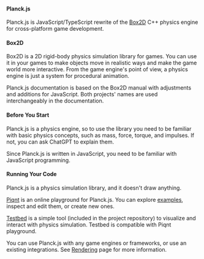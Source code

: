 #### Planck.js

Planck.js is JavaScript/TypeScript rewrite of the [Box2D](https://box2d.org/) C++ physics engine for cross-platform game development.

#### Box2D

Box2D is a 2D rigid-body physics simulation library for games. You can use it in your games to make objects move in realistic ways and make the game world more interactive.
From the game engine's point of view, a physics engine is just a system for procedural animation.

Planck.js documentation is based on the Box2D manual with adjustments and additions for JavaScript. Both projects' names are used interchangeably in the documentation.

#### Before You Start

Planck.js is a physics engine, so to use the library you need to be familiar with basic physics concepts, such as mass, force, torque, and impulses. If not, you can ask ChatGPT to explain them.

Since Planck.js is written in JavaScript, you need to be familiar with JavaScript programming.

#### Running Your Code

Planck.js is a physics simulation library, and it doesn't draw anything.

[Piqnt](https://piqnt.com/) is an online playground for Planck.js. You can explore [examples](https://piqnt.com/planck.js/), inspect and edit them, or create new ones.

[Testbed](./testbed) is a simple tool (included in the project repository) to visualize and interact with physics simulation. Testbed is compatible with Piqnt playground.

You can use Planck.js with any game engines or frameworks, or use an existing integrations. See [Rendering](./rendering) page for more information.
